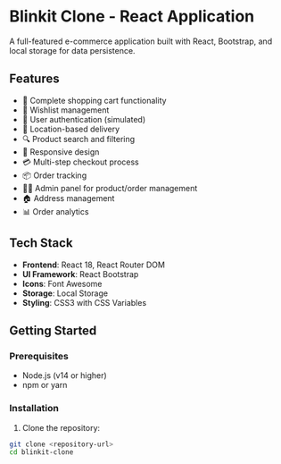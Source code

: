 # Blinkit Clone - React Application

A full-featured e-commerce application built with React, Bootstrap, and local storage for data persistence.

## Features

- 🛒 Complete shopping cart functionality
- 💝 Wishlist management
- 👤 User authentication (simulated)
- 📍 Location-based delivery
- 🔍 Product search and filtering
- 📱 Responsive design
- 💳 Multi-step checkout process
- 📦 Order tracking
- 👨‍💼 Admin panel for product/order management
- 🏠 Address management
- 📊 Order analytics

## Tech Stack

- **Frontend**: React 18, React Router DOM
- **UI Framework**: React Bootstrap
- **Icons**: Font Awesome
- **Storage**: Local Storage
- **Styling**: CSS3 with CSS Variables

## Getting Started

### Prerequisites

- Node.js (v14 or higher)
- npm or yarn

### Installation

1. Clone the repository:
```bash
git clone <repository-url>
cd blinkit-clone